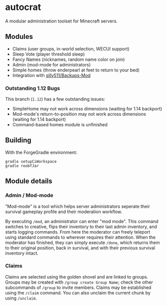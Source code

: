 # autocrat

A modular administration toolset for Minecraft servers.

## Modules

* Claims (user groups, in-world selection, WECUI support)
* Sleep Vote (player threshold sleep)
* Fancy Names (nicknames, random name color on join)
* Admin (mod-mode for administrators)
* Simple homes (throw enderpearl at feet to return to your bed)
* Integration with [silly511/Backups-Mod](https://github.com/Silly511/Backups-Mod)

### Outstanding 1.12 Bugs

This branch (`1.12`) has a few outstanding issues:

* SimpleHome may not work across dimensions (waiting for 1.14 backport)
* Mod-mode's return-to-position may not work across dimensions (waiting for 1.14 backport)
* Command-based homes module is unfinished

## Building

With the ForgeGradle environment:

```
gradle setupCiWorkspace
gradle reobfJar
```

## Module details

### Admin / Mod-mode

"Mod-mode" is a tool which helps server administrators seperate their
survival gameplay profile and their moderation workflow.

By executing `/mod`, an administrator can enter "mod mode". This
command switches to creative, flips their inventory to their last
admin inventory, and starts logging commands. From here the
moderator can freely teleport using standard commands to wherever
requires their attention. When the moderator has finished, they can
simply execute `/done`, which returns them to their original position,
back in survival, and with their previous survival inventory intact.

### Claims

Claims are selected using the golden shovel and are linked to groups.
Groups may be created with `/group create Group Name`; check the other
subcommands of `/group` to invite members. Claims may be established
using the `/claim` command. You can also unclaim the current chunk
by using `/unclaim`.
